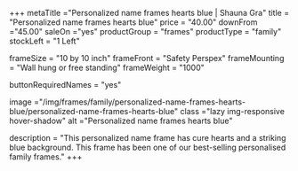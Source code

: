 +++
metaTitle ="Personalized name frames hearts blue | Shauna Gra"
title = "Personalized name frames hearts blue"
price = "40.00"
downFrom ="45.00"
saleOn ="yes"
productGroup = "frames"
productType = "family"
stockLeft = "1 Left" 
 
frameSize = "10 by 10 inch" 
frameFront = "Safety Perspex" 
frameMounting = "Wall hung or free standing" 
frameWeight = "1000" 
 
buttonRequiredNames = "yes"
 
image ="/img/frames/family/personalized-name-frames-hearts-blue/personalized-name-frames-hearts-blue"
class ="lazy img-responsive hover-shadow"
alt ="Personalized name frames hearts blue"
 
description = "This personalized name frame has cure hearts and a striking blue background. This frame has been one of our best-selling personalised family frames."
+++
